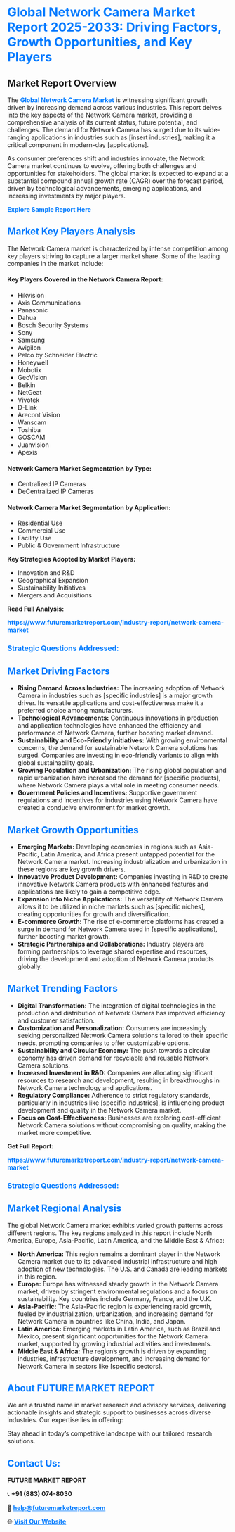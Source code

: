 <h1 style="color: #007BFF;">Global Network Camera Market Report 2025-2033: Driving Factors, Growth Opportunities, and Key Players</h1>

<section id="overview">
<h2>Market Report Overview</h2>
<p>The <a href="https://www.futuremarketreport.com/industry-report/network-camera-market" style="color: #007BFF; text-decoration: none;"><strong>Global Network Camera Market</strong></a> is witnessing significant growth, driven by increasing demand across various industries. This report delves into the key aspects of the Network Camera market, providing a comprehensive analysis of its current status, future potential, and challenges. The demand for Network Camera has surged due to its wide-ranging applications in industries such as [insert industries], making it a critical component in modern-day [applications].</p>
<p>As consumer preferences shift and industries innovate, the Network Camera market continues to evolve, offering both challenges and opportunities for stakeholders. The global market is expected to expand at a substantial compound annual growth rate (CAGR) over the forecast period, driven by technological advancements, emerging applications, and increasing investments by major players.</p>
</section>

<section id="overview">
<p><a href="https://www.futuremarketreport.com/request-sample/reportId=115185" style="color: #007BFF; text-decoration: none;"><strong>Explore Sample Report Here</strong></a></p>
</section>

<section id="key-players">
<h2 style="color: #007BFF;">Market Key Players Analysis</h2>
<p>The Network Camera market is characterized by intense competition among key players striving to capture a larger market share. Some of the leading companies in the market include:</p>
<h4>Key Players Covered in the Network Camera Report:</h4>
<ul><li>Hikvision</li><li>Axis Communications</li><li>Panasonic</li><li>Dahua</li><li>Bosch Security Systems</li><li>Sony</li><li>Samsung</li><li>Avigilon</li><li>Pelco by Schneider Electric</li><li>Honeywell</li><li>Mobotix</li><li>GeoVision</li><li>Belkin</li><li>NetGeat</li><li>Vivotek</li><li>D-Link</li><li>Arecont Vision</li><li>Wanscam</li><li>Toshiba</li><li>GOSCAM</li><li>Juanvision</li><li>Apexis</li></ul>
<h4>Network Camera Market Segmentation by Type:</h4>
<ul><li>Centralized IP Cameras</li><li>DeCentralized IP Cameras</li></ul>

<h4>Network Camera Market Segmentation by Application:</h4>
<ul><li>Residential Use</li><li>Commercial Use</li><li>Facility Use</li><li>Public &amp; Government Infrastructure</li></ul>
<p><strong>Key Strategies Adopted by Market Players:</strong></p>
<ul>
<li>Innovation and R&D</li>
<li>Geographical Expansion</li>
<li>Sustainability Initiatives</li>
<li>Mergers and Acquisitions</li>
</ul>
</section>

<section>
<p><strong>Read Full Analysis: </strong></p><a href="https://www.futuremarketreport.com/industry-report/network-camera-market" style="color: #007BFF; text-decoration: none;"><strong>https://www.futuremarketreport.com/industry-report/network-camera-market</strong></a>
<h3 style="color: #007BFF;">Strategic Questions Addressed:</h3>
</section>

<section id="driving-factors">
<h2 style="color: #007BFF;">Market Driving Factors</h2>
<ul>
<li><strong>Rising Demand Across Industries:</strong> The increasing adoption of Network Camera in industries such as [specific industries] is a major growth driver. Its versatile applications and cost-effectiveness make it a preferred choice among manufacturers.</li>
<li><strong>Technological Advancements:</strong> Continuous innovations in production and application technologies have enhanced the efficiency and performance of Network Camera, further boosting market demand.</li>
<li><strong>Sustainability and Eco-Friendly Initiatives:</strong> With growing environmental concerns, the demand for sustainable Network Camera solutions has surged. Companies are investing in eco-friendly variants to align with global sustainability goals.</li>
<li><strong>Growing Population and Urbanization:</strong> The rising global population and rapid urbanization have increased the demand for [specific products], where Network Camera plays a vital role in meeting consumer needs.</li>
<li><strong>Government Policies and Incentives:</strong> Supportive government regulations and incentives for industries using Network Camera have created a conducive environment for market growth.</li>
</ul>
</section>

<section id="growth-opportunities">
<h2 style="color: #007BFF;">Market Growth Opportunities</h2>
<ul>
<li><strong>Emerging Markets:</strong> Developing economies in regions such as Asia-Pacific, Latin America, and Africa present untapped potential for the Network Camera market. Increasing industrialization and urbanization in these regions are key growth drivers.</li>
<li><strong>Innovative Product Development:</strong> Companies investing in R&D to create innovative Network Camera products with enhanced features and applications are likely to gain a competitive edge.</li>
<li><strong>Expansion into Niche Applications:</strong> The versatility of Network Camera allows it to be utilized in niche markets such as [specific niches], creating opportunities for growth and diversification.</li>
<li><strong>E-commerce Growth:</strong> The rise of e-commerce platforms has created a surge in demand for Network Camera used in [specific applications], further boosting market growth.</li>
<li><strong>Strategic Partnerships and Collaborations:</strong> Industry players are forming partnerships to leverage shared expertise and resources, driving the development and adoption of Network Camera products globally.</li>
</ul>
</section>

<section id="trending-factors">
<h2 style="color: #007BFF;">Market Trending Factors</h2>
<ul>
<li><strong>Digital Transformation:</strong> The integration of digital technologies in the production and distribution of Network Camera has improved efficiency and customer satisfaction.</li>
<li><strong>Customization and Personalization:</strong> Consumers are increasingly seeking personalized Network Camera solutions tailored to their specific needs, prompting companies to offer customizable options.</li>
<li><strong>Sustainability and Circular Economy:</strong> The push towards a circular economy has driven demand for recyclable and reusable Network Camera solutions.</li>
<li><strong>Increased Investment in R&D:</strong> Companies are allocating significant resources to research and development, resulting in breakthroughs in Network Camera technology and applications.</li>
<li><strong>Regulatory Compliance:</strong> Adherence to strict regulatory standards, particularly in industries like [specific industries], is influencing product development and quality in the Network Camera market.</li>
<li><strong>Focus on Cost-Effectiveness:</strong> Businesses are exploring cost-efficient Network Camera solutions without compromising on quality, making the market more competitive.</li>
</ul>
</section>

<section>
<p><strong>Get Full Report: </strong></p><a href="https://www.futuremarketreport.com/industry-report/network-camera-market" style="color: #007BFF; text-decoration: none;"><strong>https://www.futuremarketreport.com/industry-report/network-camera-market</strong></a>
<h3 style="color: #007BFF;">Strategic Questions Addressed:</h3>
</section>


<section id="regional-analysis">
<h2 style="color: #007BFF;">Market Regional Analysis</h2>
<p>The global Network Camera market exhibits varied growth patterns across different regions. The key regions analyzed in this report include North America, Europe, Asia-Pacific, Latin America, and the Middle East & Africa:</p>
<ul>
<li><strong>North America:</strong> This region remains a dominant player in the Network Camera market due to its advanced industrial infrastructure and high adoption of new technologies. The U.S. and Canada are leading markets in this region.</li>
<li><strong>Europe:</strong> Europe has witnessed steady growth in the Network Camera market, driven by stringent environmental regulations and a focus on sustainability. Key countries include Germany, France, and the U.K.</li>
<li><strong>Asia-Pacific:</strong> The Asia-Pacific region is experiencing rapid growth, fueled by industrialization, urbanization, and increasing demand for Network Camera in countries like China, India, and Japan.</li>
<li><strong>Latin America:</strong> Emerging markets in Latin America, such as Brazil and Mexico, present significant opportunities for the Network Camera market, supported by growing industrial activities and investments.</li>
<li><strong>Middle East & Africa:</strong> The region’s growth is driven by expanding industries, infrastructure development, and increasing demand for Network Camera in sectors like [specific sectors].</li>
</ul>
</section>

<footer>
<h2 style="color: #007BFF;">About FUTURE MARKET REPORT</h2>
<p>We are a trusted name in market research and advisory services, delivering actionable insights and strategic support to businesses across diverse industries. Our expertise lies in offering:</p>

<p>Stay ahead in today’s competitive landscape with our tailored research solutions.</p>

<h2 style="color: #007BFF;">Contact Us:</h2>
<p><strong>FUTURE MARKET REPORT</strong></p>
<p>📞 <strong>+91 (883) 074-8030</strong></p>
<p>📧 <strong><a href="mailto:help@futuremarketreport.com" style="color: #007BFF;">help@futuremarketreport.com</a></strong></p>
<p>🌐 <strong><a href="https://www.futuremarketreport.com/" style="color: #007BFF;">Visit Our Website</a></strong></p>
</footer>